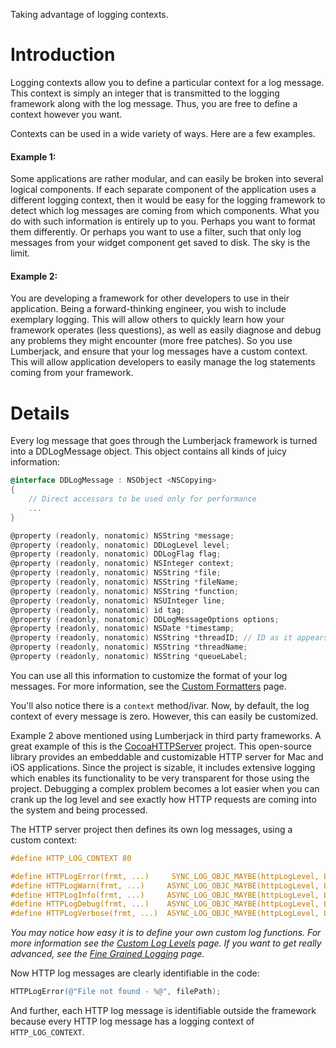 Taking advantage of logging contexts.

# Introduction

Logging contexts allow you to define a particular context for a log message. This context is simply an integer that is transmitted to the logging framework along with the log message. Thus, you are free to define a context however you want.

Contexts can be used in a wide variety of ways. Here are a few examples.

#### Example 1:

Some applications are rather modular, and can easily be broken into several logical components. If each separate component of the application uses a different logging context, then it would be easy for the logging framework to detect which log messages are coming from which components. What you do with such information is entirely up to you. Perhaps you want to format them differently. Or perhaps you want to use a filter, such that only log messages from your widget component get saved to disk. The sky is the limit.

#### Example 2:

You are developing a framework for other developers to use in their application. Being a forward-thinking engineer, you wish to include exemplary logging. This will allow others to quickly learn how your framework operates (less questions), as well as easily diagnose and debug any problems they might encounter (more free patches). So you use Lumberjack, and ensure that your log messages have a custom context. This will allow application developers to easily manage the log statements coming from your framework.

# Details

Every log message that goes through the Lumberjack framework is turned into a DDLogMessage object. This object contains all kinds of juicy information:

```objective-c
@interface DDLogMessage : NSObject <NSCopying>
{
    // Direct accessors to be used only for performance
    ...
}

@property (readonly, nonatomic) NSString *message;
@property (readonly, nonatomic) DDLogLevel level;
@property (readonly, nonatomic) DDLogFlag flag;
@property (readonly, nonatomic) NSInteger context;
@property (readonly, nonatomic) NSString *file;
@property (readonly, nonatomic) NSString *fileName;
@property (readonly, nonatomic) NSString *function;
@property (readonly, nonatomic) NSUInteger line;
@property (readonly, nonatomic) id tag;
@property (readonly, nonatomic) DDLogMessageOptions options;
@property (readonly, nonatomic) NSDate *timestamp;
@property (readonly, nonatomic) NSString *threadID; // ID as it appears in NSLog calculated from the machThreadID
@property (readonly, nonatomic) NSString *threadName;
@property (readonly, nonatomic) NSString *queueLabel;

```

You can use all this information to customize the format of your log messages. For more information, see the [Custom Formatters](CustomFormatters.md) page.

You'll also notice there is a `context` method/ivar. Now, by default, the log context of every message is zero. However, this can easily be customized.

Example 2 above mentioned using Lumberjack in third party frameworks. A great example of this is the [CocoaHTTPServer](https://github.com/robbiehanson/CocoaHTTPServer) project. This open-source library provides an embeddable and customizable HTTP server for Mac and iOS applications. Since the project is sizable, it includes extensive logging which enables its functionality to be very transparent for those using the project. Debugging a complex problem becomes a lot easier when you can crank up the log level and see exactly how HTTP requests are coming into the system and being processed.

The HTTP server project then defines its own log messages, using a custom context:

```objective-c
#define HTTP_LOG_CONTEXT 80

#define HTTPLogError(frmt, ...)     SYNC_LOG_OBJC_MAYBE(httpLogLevel, LOG_FLAG_ERROR,   HTTP_LOG_CONTEXT, frmt, ##__VA_ARGS__)
#define HTTPLogWarn(frmt, ...)     ASYNC_LOG_OBJC_MAYBE(httpLogLevel, LOG_FLAG_WARN,    HTTP_LOG_CONTEXT, frmt, ##__VA_ARGS__)
#define HTTPLogInfo(frmt, ...)     ASYNC_LOG_OBJC_MAYBE(httpLogLevel, LOG_FLAG_INFO,    HTTP_LOG_CONTEXT, frmt, ##__VA_ARGS__)
#define HTTPLogDebug(frmt, ...)    ASYNC_LOG_OBJC_MAYBE(httpLogLevel, LOG_FLAG_DEBUG,   HTTP_LOG_CONTEXT, frmt, ##__VA_ARGS__)
#define HTTPLogVerbose(frmt, ...)  ASYNC_LOG_OBJC_MAYBE(httpLogLevel, LOG_FLAG_VERBOSE, HTTP_LOG_CONTEXT, frmt, ##__VA_ARGS__)
```

*You may notice how easy it is to define your own custom log functions. For more information see the [Custom Log Levels](CustomLogLevels.md) page. If you want to get really advanced, see the [Fine Grained Logging](FineGrainedLogging.md) page.*

Now HTTP log messages are clearly identifiable in the code:

```objective-c
HTTPLogError(@"File not found - %@", filePath);
```

And further, each HTTP log message is identifiable outside the framework because every HTTP log message has a logging context of ` HTTP_LOG_CONTEXT `.